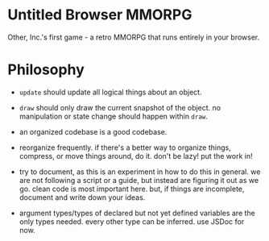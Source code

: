 # Untitled Browser MMORPG

Other, Inc.'s first game - a retro MMORPG that runs entirely in your browser.

# Philosophy

- `update` should update all logical things about an object.
- `draw` should only draw the current snapshot of the object. no manipulation or state change should happen within `draw`.

- an organized codebase is a good codebase.
- reorganize frequently. if there's a better way to organize things, compress, or move things around, do it.
  don't be lazy! put the work in!

- try to document, as this is an experiment in how to do this in general. we are not following a script or a guide,
  but instead are figuring it out as we go.
  clean code is most important here. but, if things are incomplete, document and write down your ideas.
- argument types/types of declared but not yet defined variables are the only types needed.
  every other type can be inferred.
  use JSDoc for now.
